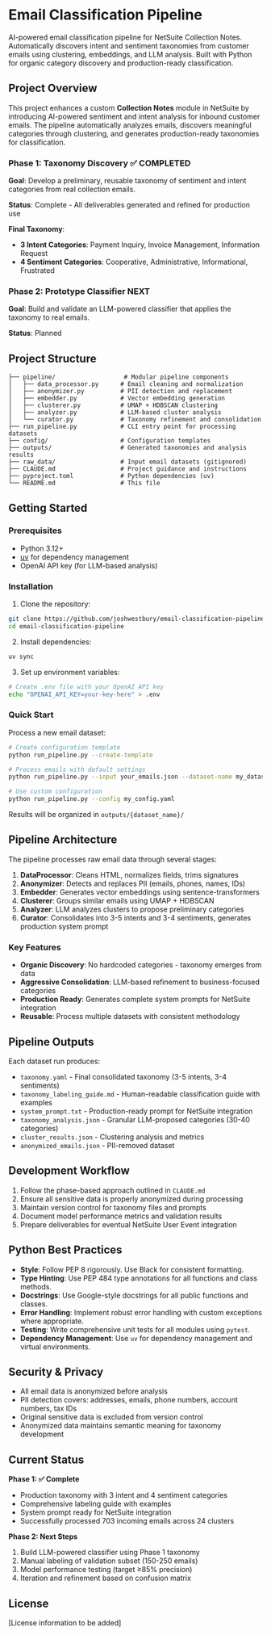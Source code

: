 # Email Classification Pipeline

AI-powered email classification pipeline for NetSuite Collection Notes. Automatically discovers intent and sentiment taxonomies from customer emails using clustering, embeddings, and LLM analysis. Built with Python for organic category discovery and production-ready classification.

## Project Overview

This project enhances a custom **Collection Notes** module in NetSuite by introducing AI-powered sentiment and intent analysis for inbound customer emails. The pipeline automatically analyzes emails, discovers meaningful categories through clustering, and generates production-ready taxonomies for classification.

### Phase 1: Taxonomy Discovery ✅ **COMPLETED**

**Goal**: Develop a preliminary, reusable taxonomy of sentiment and intent categories from real collection emails.

**Status**: Complete - All deliverables generated and refined for production use

**Final Taxonomy**:
- **3 Intent Categories**: Payment Inquiry, Invoice Management, Information Request
- **4 Sentiment Categories**: Cooperative, Administrative, Informational, Frustrated

### Phase 2: Prototype Classifier **NEXT**

**Goal**: Build and validate an LLM-powered classifier that applies the taxonomy to real emails.

**Status**: Planned

## Project Structure

```
├── pipeline/                   # Modular pipeline components
│   ├── data_processor.py      # Email cleaning and normalization
│   ├── anonymizer.py          # PII detection and replacement
│   ├── embedder.py            # Vector embedding generation
│   ├── clusterer.py           # UMAP + HDBSCAN clustering
│   ├── analyzer.py            # LLM-based cluster analysis
│   └── curator.py             # Taxonomy refinement and consolidation
├── run_pipeline.py            # CLI entry point for processing datasets
├── config/                    # Configuration templates
├── outputs/                   # Generated taxonomies and analysis results
├── raw_data/                  # Input email datasets (gitignored)
├── CLAUDE.md                  # Project guidance and instructions
├── pyproject.toml             # Python dependencies (uv)
└── README.md                  # This file
```

## Getting Started

### Prerequisites

- Python 3.12+
- [uv](https://github.com/astral-sh/uv) for dependency management
- OpenAI API key (for LLM-based analysis)

### Installation

1. Clone the repository:
```bash
git clone https://github.com/joshwestbury/email-classification-pipeline.git
cd email-classification-pipeline
```

2. Install dependencies:
```bash
uv sync
```

3. Set up environment variables:
```bash
# Create .env file with your OpenAI API key
echo "OPENAI_API_KEY=your-key-here" > .env
```

### Quick Start

Process a new email dataset:

```bash
# Create configuration template
python run_pipeline.py --create-template

# Process emails with default settings
python run_pipeline.py --input your_emails.json --dataset-name my_dataset

# Use custom configuration
python run_pipeline.py --config my_config.yaml
```

Results will be organized in `outputs/{dataset_name}/`

## Pipeline Architecture

The pipeline processes raw email data through several stages:

1. **DataProcessor**: Cleans HTML, normalizes fields, trims signatures
2. **Anonymizer**: Detects and replaces PII (emails, phones, names, IDs)
3. **Embedder**: Generates vector embeddings using sentence-transformers
4. **Clusterer**: Groups similar emails using UMAP + HDBSCAN
5. **Analyzer**: LLM analyzes clusters to propose preliminary categories
6. **Curator**: Consolidates into 3-5 intents and 3-4 sentiments, generates production system prompt

### Key Features

- **Organic Discovery**: No hardcoded categories - taxonomy emerges from data
- **Aggressive Consolidation**: LLM-based refinement to business-focused categories
- **Production Ready**: Generates complete system prompts for NetSuite integration
- **Reusable**: Process multiple datasets with consistent methodology

## Pipeline Outputs

Each dataset run produces:

- `taxonomy.yaml` - Final consolidated taxonomy (3-5 intents, 3-4 sentiments)
- `taxonomy_labeling_guide.md` - Human-readable classification guide with examples
- `system_prompt.txt` - Production-ready prompt for NetSuite integration
- `taxonomy_analysis.json` - Granular LLM-proposed categories (30-40 categories)
- `cluster_results.json` - Clustering analysis and metrics
- `anonymized_emails.json` - PII-removed dataset

## Development Workflow

1. Follow the phase-based approach outlined in `CLAUDE.md`
2. Ensure all sensitive data is properly anonymized during processing
3. Maintain version control for taxonomy files and prompts
4. Document model performance metrics and validation results
5. Prepare deliverables for eventual NetSuite User Event integration

## Python Best Practices

- **Style**: Follow PEP 8 rigorously. Use Black for consistent formatting.
- **Type Hinting**: Use PEP 484 type annotations for all functions and class methods.
- **Docstrings**: Use Google-style docstrings for all public functions and classes.
- **Error Handling**: Implement robust error handling with custom exceptions where appropriate.
- **Testing**: Write comprehensive unit tests for all modules using `pytest`.
- **Dependency Management**: Use `uv` for dependency management and virtual environments.

## Security & Privacy

- All email data is anonymized before analysis
- PII detection covers: addresses, emails, phone numbers, account numbers, tax IDs
- Original sensitive data is excluded from version control
- Anonymized data maintains semantic meaning for taxonomy development

## Current Status

**Phase 1: ✅ Complete**
- Production taxonomy with 3 intent and 4 sentiment categories
- Comprehensive labeling guide with examples
- System prompt ready for NetSuite integration
- Successfully processed 703 incoming emails across 24 clusters

**Phase 2: Next Steps**
1. Build LLM-powered classifier using Phase 1 taxonomy
2. Manual labeling of validation subset (150-250 emails)
3. Model performance testing (target ≥85% precision)
4. Iteration and refinement based on confusion matrix

## License

[License information to be added]

